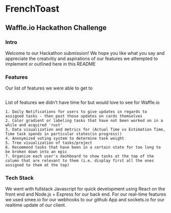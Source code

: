 # FrenchToast
## Waffle.io Hackathon Challenge

### Intro
Welcome to our Hackathon submission! We hope you like what you say and appreciate the creatvitiy and aspirations of our features we attempted to implement or outlined here in this README

### Features

Our list of features we were able to get to 

```

```

List of features we didn't have time for but would love to see for Waffle.io

```
1. Daily Notifications for users to give updates in regards to assigned tasks - then post those updates on cards themselves
2. Color gradient or labeling tasks that have not been worked on in a while and acquired 'rust'
3. Data visualization and metrics for (Actual Time vs Estimation Time, Time task spends in particular states(in progress))
4. Anonymized voting system to determine task weight 
5. Tree visualization of tasks/project
6. Recommend tasks that have been in a certain state for too long to be broken down into an epic
7. Organize each user's dashboard to show tasks at the top of the column that are relevant to them (i.e. display first all the ones assigned to them at the top)
```

### Tech Stack

We went with fullstack Javascript for quick development using React on the front end and Node.js + Express for our back end. For our real-time features we used smee.io for our webhooks to our github App and sockets.io for our realtime update of our client.
